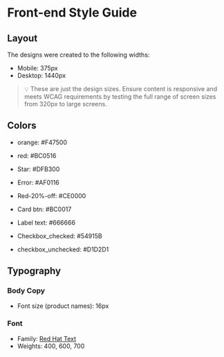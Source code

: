 # Front-end Style Guide

## Layout

The designs were created to the following widths:

- Mobile: 375px
- Desktop: 1440px

> 💡 These are just the design sizes. Ensure content is responsive and meets WCAG requirements by testing the full range of screen sizes from 320px to large screens.

## Colors

- orange: #F47500
- red: #BC0516

- Star: #DFB300
- Error: #AF0116
- Red-20%-off: #CE0000
- Card btn: #BC0017
- Label text: #666666
- Checkbox_checked: #54915B
- checkbox_unchecked: #D1D2D1
## Typography

### Body Copy

- Font size (product names): 16px

### Font

- Family: [Red Hat Text]()
- Weights: 400, 600, 700
